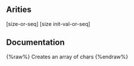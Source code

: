 ## Arities
[size-or-seq]
[size init-val-or-seq]

## Documentation
{%raw%}
Creates an array of chars
{%endraw%}
